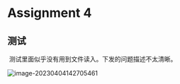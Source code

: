 # Assignment 4



## 测试

​	测试里面似乎没有用到文件读入。下发的问题描述不太清晰。

![image-20230404142705461](C:\Users\16547\AppData\Roaming\Typora\typora-user-images\image-20230404142705461.png)